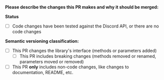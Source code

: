 **Please describe the changes this PR makes and why it should be merged:**

**Status**

- [ ] Code changes have been tested against the Discord API, or there are no
  code changes

**Semantic versioning classification:**

- [ ] This PR changes the library's interface (methods or parameters added)
  - [ ] This PR includes breaking changes (methods removed or renamed,
    parameters moved or removed)
- [ ] This PR **only** includes non-code changes, like changes to documentation,
  README, etc.
